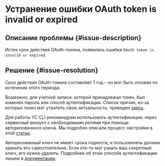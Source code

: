# Устранение ошибки OAuth token is invalid or expired


## Описание проблемы {#issue-description}

Истек срок действия OAuth-токена, появилась ошибка `OAuth token is invalid or expired`.

## Решение {#issue-resolution}

Срок действия OAuth-токена составляет 1 год – он мог быть отозван по истечении этого периода.

Возможно, для учетной записи, которой принадлежал токен, был изменен пароль или способ аутентификации. Список причин, из-за которых токен мог утратить свою актуальность, приведен [здесь](https://yandex.ru/dev/id/doc/dg/oauth/reference/token-invalidate.html).

Для работы YC CLI рекомендуем использовать аутентификацию через сервисный аккаунт с необходимыми ролями при помощи авторизованного ключа. Мы подробно описали процесс настройки в этой [статье](../../../cli/operations/authentication/service-account.md).

Авторизованный ключ не имеет срока годности, и пользователь должен хранить его самостоятельно. Если кто-то мог узнать ваш секретный ключ, его нужно удалить. Подробнее об этом способе аутентификации пишем в [документации](../../../iam/concepts/authorization/key.md).